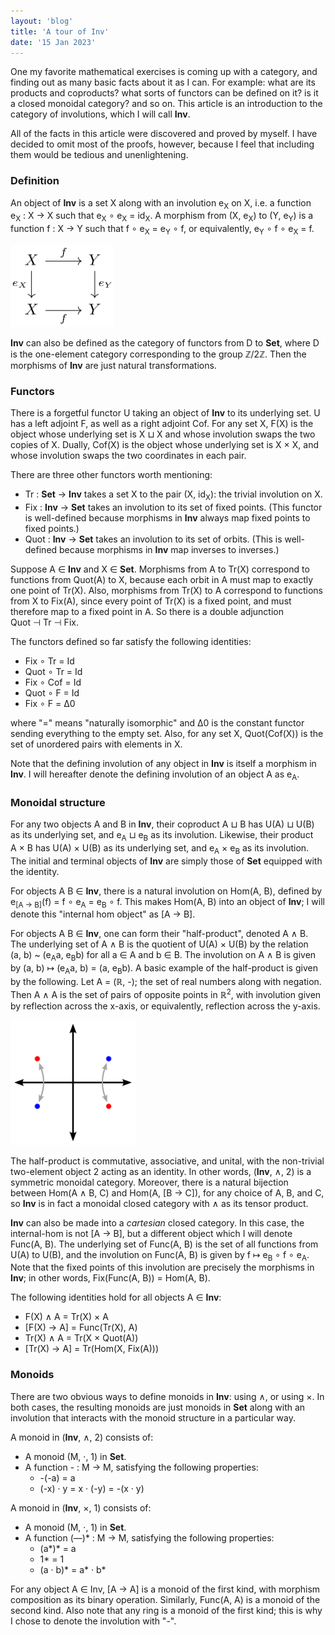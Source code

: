 ```yaml
---
layout: 'blog'
title: 'A tour of Inv'
date: '15 Jan 2023'
---
```


One my favorite mathematical exercises is coming up with a category, and finding out as many basic facts about it as I can. For example: what are its products and coproducts? what sorts of functors can be defined on it? is it a closed monoidal category?  and so on. This article is an introduction to the category of involutions, which I will call **Inv**.

All of the facts in this article were discovered and proved by myself. I have decided to omit most of the proofs, however, because I feel that including them would be tedious and unenlightening.

### Definition

An object of **Inv** is a set X along with an involution e<sub>X</sub> on X, i.e. a function e<sub>X</sub>&nbsp;:&nbsp;X&nbsp;→&nbsp;X such that e<sub>X</sub>&nbsp;∘&nbsp;e<sub>X</sub>&nbsp;=&nbsp;id<sub>X</sub>. A morphism from (X,&nbsp;e<sub>X</sub>) to (Y,&nbsp;e<sub>Y</sub>) is a function f&nbsp;:&nbsp;X&nbsp;→&nbsp;Y such that f&nbsp;∘&nbsp;e<sub>X</sub>&nbsp;=&nbsp;e<sub>Y</sub>&nbsp;∘&nbsp;f, or equivalently, e<sub>Y</sub>&nbsp;∘&nbsp;f&nbsp;∘&nbsp;e<sub>X</sub>&nbsp;=&nbsp;f.

<img src="morphism.png" alt="commuting square: f ∘ e_X = e_Y ∘ f" width="165px">

**Inv** can also be defined as the category of functors from D to **Set**, where D is the one-element category corresponding to the group ℤ/2ℤ. Then the morphisms of **Inv** are just natural transformations.

### Functors

There is a forgetful functor U taking an object of **Inv** to its underlying set. U has a left adjoint F, as well as a right adjoint Cof. For any set X, F(X) is the object whose underlying set is X&nbsp;⊔&nbsp;X and whose involution swaps the two copies of X. Dually, Cof(X) is the object whose underlying set is X&nbsp;×&nbsp;X, and whose involution swaps the two coordinates in each pair.

There are three other functors worth mentioning:
* Tr : **Set** → **Inv** takes a set X to the pair (X,&nbsp;id<sub>X</sub>): the trivial involution on X.
* Fix : **Inv** → **Set** takes an involution to its set of fixed points. (This functor is well-defined because morphisms in **Inv** always map fixed points to fixed points.)
* Quot : **Inv** → **Set** takes an involution to its set of orbits. (This is well-defined because morphisms in **Inv** map inverses to inverses.)

Suppose A ∈ **Inv** and X ∈ **Set**. Morphisms from A to Tr(X) correspond to functions from Quot(A) to X, because each orbit in A must map to exactly one point of Tr(X). Also, morphisms from Tr(X) to A correspond to functions from X to Fix(A), since every point of Tr(X) is a fixed point, and must therefore map to a fixed point in A. So there is a double adjunction Quot&nbsp;⊣&nbsp;Tr&nbsp;⊣&nbsp;Fix.

The functors defined so far satisfy the following identities:

* Fix ∘ Tr = Id
* Quot ∘ Tr = Id
* Fix ∘ Cof = Id
* Quot ∘ F = Id
* Fix ∘ F = Δ0

where "=" means "naturally isomorphic" and Δ0 is the constant functor sending everything to the empty set. Also, for any set X, Quot(Cof(X)) is the set of unordered pairs with elements in X.

Note that the defining involution of any object in **Inv** is itself a morphism in **Inv**. I will hereafter denote the defining involution of an object A as e<sub>A</sub>.

### Monoidal structure

For any two objects A and B in **Inv**, their coproduct A&nbsp;⊔&nbsp;B has U(A)&nbsp;⊔&nbsp;U(B) as its underlying set, and e<sub>A</sub>&nbsp;⊔&nbsp;e<sub>B</sub> as its involution. Likewise, their product A&nbsp;×&nbsp;B has U(A)&nbsp;×&nbsp;U(B) as its underlying set, and e<sub>A</sub>&nbsp;×&nbsp;e<sub>B</sub> as its involution. The initial and terminal objects of **Inv** are simply those of **Set** equipped with the identity.

For objects A B ∈ **Inv**, there is a natural involution on Hom(A,&nbsp;B), defined by e<sub>[A&nbsp;→&nbsp;B]</sub>(f)&nbsp;=&nbsp;f&nbsp;∘&nbsp;e<sub>A</sub>&nbsp;=&nbsp;e<sub>B</sub>&nbsp;∘&nbsp;f. This makes Hom(A,&nbsp;B) into an object of **Inv**; I will denote this "internal hom object" as [A&nbsp;→&nbsp;B].

For objects A B ∈ **Inv**, one can form their "half-product", denoted A&nbsp;∧&nbsp;B. The underlying set of A&nbsp;∧&nbsp;B is the quotient of U(A)&nbsp;×&nbsp;U(B) by the relation (a,&nbsp;b)&nbsp;~&nbsp;(e<sub>A</sub>a,&nbsp;e<sub>B</sub>b) for all a&nbsp;∈&nbsp;A and b&nbsp;∈&nbsp;B. The involution on A&nbsp;∧&nbsp;B is given by (a,&nbsp;b)&nbsp;↦&nbsp;(e<sub>A</sub>a,&nbsp;b)&nbsp;=&nbsp;(a,&nbsp;e<sub>B</sub>b). A basic example of the half-product is given by the following. Let A&nbsp;=&nbsp;(ℝ,&nbsp;-); the set of real numbers along with negation. Then A&nbsp;∧&nbsp;A is the set of pairs of opposite points in ℝ<sup>2</sup>, with involution given by reflection across the x-axis, or equivalently, reflection across the y-axis.

<img src="plane.png" alt="image of plane showing double point and its inverse" width="200px">

The half-product is commutative, associative, and unital, with the non-trivial two-element object 2 acting as an identity. In other words, (**Inv**,&nbsp;∧,&nbsp;2) is a symmetric monoidal category. Moreover, there is a natural bijection between Hom(A&nbsp;∧&nbsp;B,&nbsp;C) and Hom(A,&nbsp;[B&nbsp;→&nbsp;C]), for any choice of A, B, and C, so **Inv** is in fact a monoidal closed category with ∧ as its tensor product.

**Inv** can also be made into a _cartesian_ closed category. In this case, the internal-hom is not [A&nbsp;→&nbsp;B], but a different object which I will denote Func(A,&nbsp;B). The underlying set of Func(A,&nbsp;B) is the set of all functions from U(A) to U(B), and the involution on Func(A,&nbsp;B) is given by f&nbsp;↦&nbsp;e<sub>B</sub>&nbsp;∘&nbsp;f&nbsp;∘&nbsp;e<sub>A</sub>. Note that the fixed points of this involution are precisely the morphisms in **Inv**; in other words, Fix(Func(A,&nbsp;B)) = Hom(A,&nbsp;B).

The following identities hold for all objects A&nbsp;∈&nbsp;**Inv**:

* F(X) ∧ A = Tr(X) × A
* [F(X) → A] = Func(Tr(X), A)
* Tr(X) ∧ A = Tr(X × Quot(A))
* [Tr(X) → A] = Tr(Hom(X, Fix(A)))

### Monoids

There are two obvious ways to define monoids in **Inv**: using ∧, or using ×. In both cases, the resulting monoids are just monoids in **Set** along with an involution that interacts with the monoid structure in a particular way.

A monoid in (**Inv**, ∧, 2) consists of:
* A monoid (M, ·, 1) in **Set**.
* A function - : M → M, satisfying the following properties:
  * -(-a) = a
  * (-x) · y = x · (-y) = -(x · y)

A monoid in (**Inv**, ×, 1) consists of:
* A monoid (M, ·, 1) in **Set**.
* A function (&mdash;)\* : M → M, satisfying the following properties:
  * (a\*)\* = a
  * 1\* = 1
  * (a · b)\* = a\* · b\*

For any object A ∈ Inv, [A → A] is a monoid of the first kind, with morphism composition as its binary operation. Similarly, Func(A,&nbsp;A) is a monoid of the second kind. Also note that any ring is a monoid of the first kind; this is why I chose to denote the involution with "-".
